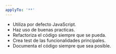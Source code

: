 ```yaml
---
applyTo: '**'
---
```

- Utiliza por defecto JavaScript.
- Haz uso de buenas practicas.
- Refactoriza el código siempre que se pueda.
- Crea test de las funcionalidades principales.
- Documenta el código siempre que sea posible.